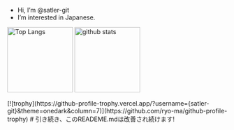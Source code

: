 - Hi, I’m @satler-git
- I’m interested in Japanese.
<p align="left"> 
  <img alt="Top Langs" height="150px" src="https://github-readme-stats.vercel.app/api/top-langs/?username={satler-git}&layout=compact&show_icons=true&theme=onedark" />
  <img alt="github stats" height="150px" src="https://github-readme-stats.vercel.app/api?username={satler-git}&theme=onedark&show_icons=ture" />
</p>
[![trophy](https://github-profile-trophy.vercel.app/?username={satler-git}&theme=onedark&column=7)](https://github.com/ryo-ma/github-profile-trophy)
# 引き続き、このREADEME.mdは改善され続けます!

<!---
satler-git/satler-git is a ✨ special ✨ repository because its `README.md` (this file) appears on your GitHub profile.
You can click the Preview link to take a look at your changes.
--->
